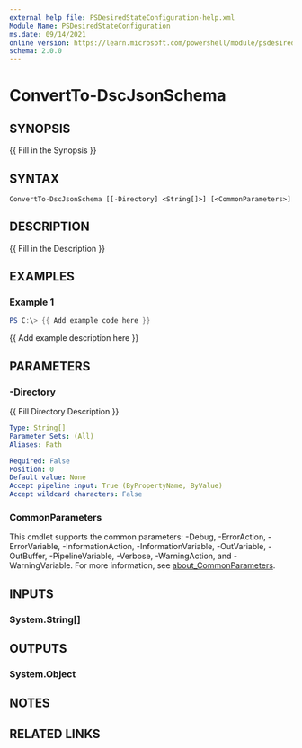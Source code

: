 ```yaml
---
external help file: PSDesiredStateConfiguration-help.xml
Module Name: PSDesiredStateConfiguration
ms.date: 09/14/2021
online version: https://learn.microsoft.com/powershell/module/psdesiredstateconfiguration/convertto-dscjsonschema?view=dsc-3.0&WT.mc_id=ps-gethelp
schema: 2.0.0
---
```


# ConvertTo-DscJsonSchema

## SYNOPSIS
{{ Fill in the Synopsis }}

## SYNTAX

```
ConvertTo-DscJsonSchema [[-Directory] <String[]>] [<CommonParameters>]
```

## DESCRIPTION
{{ Fill in the Description }}

## EXAMPLES

### Example 1
```powershell
PS C:\> {{ Add example code here }}
```

{{ Add example description here }}

## PARAMETERS

### -Directory
{{ Fill Directory Description }}

```yaml
Type: String[]
Parameter Sets: (All)
Aliases: Path

Required: False
Position: 0
Default value: None
Accept pipeline input: True (ByPropertyName, ByValue)
Accept wildcard characters: False
```

### CommonParameters

This cmdlet supports the common parameters: -Debug, -ErrorAction, -ErrorVariable,
-InformationAction, -InformationVariable, -OutVariable, -OutBuffer, -PipelineVariable, -Verbose,
-WarningAction, and -WarningVariable. For more information, see
[about_CommonParameters](http://go.microsoft.com/fwlink/?LinkID=113216).

## INPUTS

### System.String[]

## OUTPUTS

### System.Object
## NOTES

## RELATED LINKS
